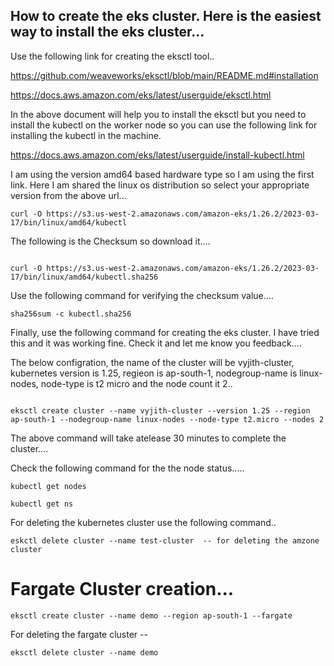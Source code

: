 ## How to create the eks cluster. Here is the easiest way to install the eks cluster...

Use the following link for creating the eksctl tool..

https://github.com/weaveworks/eksctl/blob/main/README.md#installation

https://docs.aws.amazon.com/eks/latest/userguide/eksctl.html

In the above document will help you to install the eksctl but you need to install the kubectl on the worker node so you can use the following link for installing the kubectl in the machine. 

https://docs.aws.amazon.com/eks/latest/userguide/install-kubectl.html

I am using the version amd64 based hardware type so I am using the first link. Here I am shared the linux os distribution so select your appropriate version from the above url...

```
curl -O https://s3.us-west-2.amazonaws.com/amazon-eks/1.26.2/2023-03-17/bin/linux/amd64/kubectl
```

The following is the Checksum so download it....
```

curl -O https://s3.us-west-2.amazonaws.com/amazon-eks/1.26.2/2023-03-17/bin/linux/amd64/kubectl.sha256
```

Use the following command for verifying the checksum value....
```
sha256sum -c kubectl.sha256
```

Finally, use the following command for creating the eks cluster. I have tried this and it was working fine. Check it and let me know you feedback....

The below configration, the name of the cluster will be vyjith-cluster, kubernetes version is 1.25, regieon is ap-south-1, nodegroup-name is linux-nodes, node-type is t2 micro and the node count it 2.. 

```

eksctl create cluster --name vyjith-cluster --version 1.25 --region ap-south-1 --nodegroup-name linux-nodes --node-type t2.micro --nodes 2
```

The above command will take atelease 30 minutes to complete the cluster....

Check the following command for the the node status.....
```
kubectl get nodes
```
```
kubectl get ns
```

For deleting the kubernetes cluster use the following command..
```
eskctl delete cluster --name test-cluster  -- for deleting the amzone cluster
```

# Fargate Cluster creation...

```
eksctl create cluster --name demo --region ap-south-1 --fargate
```

For deleting the fargate cluster --

```
eksctl delete cluster --name demo
```
